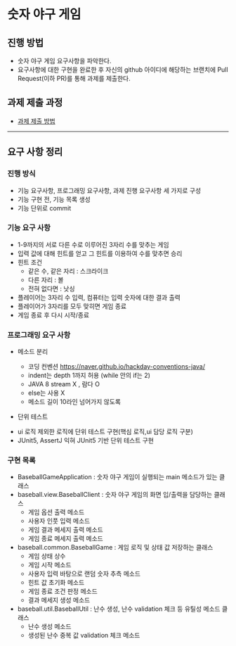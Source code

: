 # 숫자 야구 게임
## 진행 방법
* 숫자 야구 게임 요구사항을 파악한다.
* 요구사항에 대한 구현을 완료한 후 자신의 github 아이디에 해당하는 브랜치에 Pull Request(이하 PR)를 통해 과제를 제출한다.

## 과제 제출 과정
* [과제 제출 방법](https://github.com/next-step/nextstep-docs/tree/master/precourse)

---

## 요구 사항 정리

### 진행 방식
* 기능 요구사항, 프로그래밍 요구사항, 과제 진행 요구사항 세 가지로 구성
* 기능 구현 전, 기능 목록 생성
* 기능 단위로 commit

### 기능 요구 사항
* 1-9까지의 서로 다른 수로 이루어진 3자리 수를 맞추는 게임
* 입력 값에 대해 힌트를 얻고 그 힌트를 이용하여 수를 맞추면 승리
* 힌트 조건 
  + 같은 수, 같은 자리 : 스크라이크
  + 다른 자리 : 볼
  + 전혀 없다면 : 낫싱
* 플레이어는 3자리 수 입력, 컴퓨터는 입력 숫자에 대한 결과 출력
* 플레이어가 3자리를 모두 맞히면 게임 종료
* 게임 종료 후 다시 시작/종료 

### 프로그래밍 요구 사항
* 메소드 분리
  + 코딩 컨벤션 https://naver.github.io/hackday-conventions-java/
  + indent는 depth 1까지 허용 (while 안의 if는 2)
  + JAVA 8 stream X , 람다 O
  + else는 사용 X
  + 메소드 길이 10라인 넘어가지 않도록   
    
* 단위 테스트
 + ui 로직 제외한 로직에 단위 테스트 구현(핵심 로직,ui 담당 로직 구분)
+ JUnit5, AssertJ 익혀 JUnit5 기반 단위 테스트 구현


### 구현 목록
* BaseballGameApplication : 숫자 야구 게임이 실행되는 main 메소드가 있는 클래스
* baseball.view.BaseballClient : 숫자 야구 게임의 화면 입/출력을 담당하는 클래스
  + 게임 옵션 출력 메소드
  + 사용자 인풋 입력 메소드
  + 게임 결과 메세지 출력 메소드
  + 게임 종료 메세지 출력 메소드
* baseball.common.BaseballGame : 게임 로직 및 상태 값 저장하는 클래스
  + 게임 상태 상수
  + 게임 시작 메소드
  + 사용자 입력 바탕으로 랜덤 숫자 추측 메소드
  + 힌트 값 초기화 메소드
  + 게임 종료 조건 판정 메소드
  + 결과 메세지 생성 메소드
* baseball.util.BaseballUtil : 난수 생성, 난수 validation 체크 등 유틸성 메소드 클래스
  + 난수 생성 메소드
  + 생성된 난수 중복 값 validation 체크 메소드
  